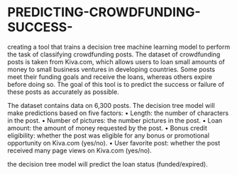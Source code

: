 # PREDICTING-CROWDFUNDING-SUCCESS-


 creating a tool that trains a decision tree machine learning model to 
perform the task of classifying crowdfunding posts. The dataset of crowdfunding posts is taken 
from Kiva.com, which allows users to loan small amounts of money to small business ventures 
in developing countries. Some posts meet their funding goals and receive the loans, whereas 
others expire before doing so. The goal of this tool is to predict the success or failure of these 
posts as accurately as possible. 
 
The dataset contains data on 6,300 posts. The decision tree model will make predictions based 
on five factors: 
• Length: the number of characters in the post. 
• Number of pictures: the number pictures in the post. 
• Loan amount: the amount of money requested by the post. 
• Bonus credit eligibility: whether the post was eligible for any bonus or promotional 
opportunity on Kiva.com (yes/no). 
• User favorite post: whether the post received many page views on Kiva.com (yes/no). 
 
the decision tree model will predict the loan status (funded/expired). 

